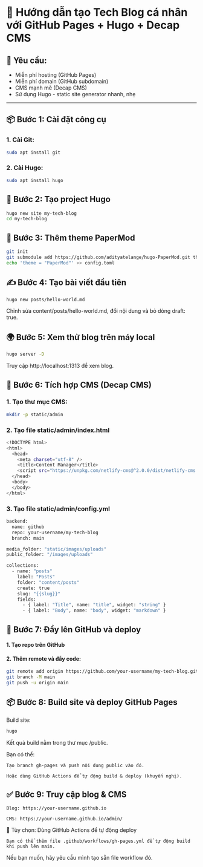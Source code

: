 # 🚀 Hướng dẫn tạo Tech Blog cá nhân với GitHub Pages + Hugo + Decap CMS

## 🧱 Yêu cầu:

- Miễn phí hosting (GitHub Pages)
- Miễn phí domain (GitHub subdomain)
- CMS mạnh mẽ (Decap CMS)
- Sử dụng Hugo - static site generator nhanh, nhẹ

---

## 📦 Bước 1: Cài đặt công cụ

### 1. Cài Git:
```bash
sudo apt install git
```

### 2. Cài Hugo:
```bash
sudo apt install hugo
```

## 📁 Bước 2: Tạo project Hugo
```bash
hugo new site my-tech-blog
cd my-tech-blog
```
## 🎨 Bước 3: Thêm theme PaperMod
```bash
git init
git submodule add https://github.com/adityatelange/hugo-PaperMod.git themes/PaperMod
echo 'theme = "PaperMod"' >> config.toml
```
## ✍️ Bước 4: Tạo bài viết đầu tiên
```bash
hugo new posts/hello-world.md
```
Chỉnh sửa content/posts/hello-world.md, đổi nội dung và bỏ dòng draft: true.
## 🌍 Bước 5: Xem thử blog trên máy local
```bash
hugo server -D
```
Truy cập http://localhost:1313 để xem blog.
## 🔧 Bước 6: Tích hợp CMS (Decap CMS)
### 1. Tạo thư mục CMS:
```bash
mkdir -p static/admin
```
### 2. Tạo file static/admin/index.html
```bash
<!DOCTYPE html>
<html>
  <head>
    <meta charset="utf-8" />
    <title>Content Manager</title>
    <script src="https://unpkg.com/netlify-cms@^2.0.0/dist/netlify-cms.js"></script>
  </head>
  <body>
  </body>
</html>
```
### 3. Tạo file static/admin/config.yml
```bash
backend:
  name: github
  repo: your-username/my-tech-blog
  branch: main

media_folder: "static/images/uploads"
public_folder: "/images/uploads"

collections:
  - name: "posts"
    label: "Posts"
    folder: "content/posts"
    create: true
    slug: "{{slug}}"
    fields:
      - { label: "Title", name: "title", widget: "string" }
      - { label: "Body", name: "body", widget: "markdown" }
```
## 🚀 Bước 7: Đẩy lên GitHub và deploy
#### 1. Tạo repo trên GitHub
#### 2. Thêm remote và đẩy code:
```bash
git remote add origin https://github.com/your-username/my-tech-blog.git
git branch -M main
git push -u origin main
```
## 📦 Bước 8: Build site và deploy GitHub Pages
Build site:
```bash
hugo
```
Kết quả build nằm trong thư mục /public.

Bạn có thể:

    Tạo branch gh-pages và push nội dung public vào đó.

    Hoặc dùng GitHub Actions để tự động build & deploy (khuyến nghị).

## ✅ Bước 9: Truy cập blog & CMS

    Blog: https://your-username.github.io

    CMS: https://your-username.github.io/admin/

🔄 Tùy chọn: Dùng GitHub Actions để tự động deploy

    Bạn có thể thêm file .github/workflows/gh-pages.yml để tự động build khi push lên main.

Nếu bạn muốn, hãy yêu cầu mình tạo sẵn file workflow đó.
